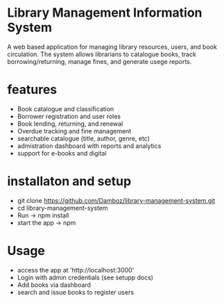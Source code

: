 # Library Management Information System
A web based application for managing library resources, users, and book circulation. The system allows librarians to catalogue books, track borrowing/returning, manage fines, and generate usege reports. 

# features
- Book catalogue and classification
- Borrower registration and user roles
- Book lending, returning, and renewal
- Overdue tracking and fine management
- searchable catalogue (title, author, genre, etc)
- admistration dashboard with reports and analytics 
- support for e-books and digital

# installaton and setup 
- git clone https://github.com/Damboz/library-management-system.git
- cd library-management-system
- Run -> npm install
- start the app -> npm

# Usage
- access the app at 'http://localhost:3000'
- Login with admin credentials (see setupp docs)
- Add books via dashboard
- search and issue books to register users